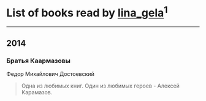 # List of books read by [lina_gela](http://instagram.com/lina_gela)<sup>1</sup>
---

## 2014

### Братья Каармазовы
Федор Михайлович Достоевский
> Одна из любимых книг. Один из любимых героев - Алексей Карамазов.



